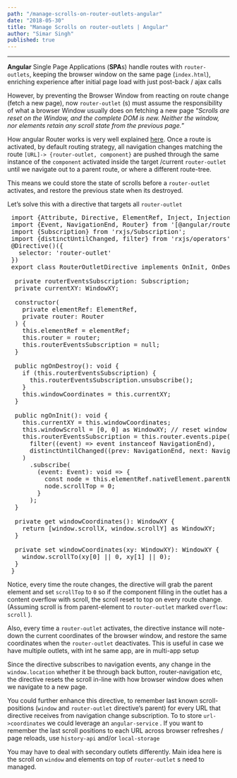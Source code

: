 ```yaml
---
path: "/manage-scrolls-on-router-outlets-angular"
date: "2018-05-30"
title: "Manage Scrolls on router-outlets | Angular"
author: "Simar Singh"
published: true
---
```


* * *

**Angular** Single Page Applications (**SPA**s) handle routes with `router-outlets`, keeping the browser window on the same page (`index.html`), enriching experience after initial page load with just post-back / ajax calls

However, by <span class="markup--quote markup--p-quote is-other" name="24f1c4d769fe" data-creator-ids="a31b1c2b9e8f">preventing the Browser Window from reacting on route change (fetch a new page), now `router-outlet` (s) must assume the responsibility of what a browser Window usually does on fetching a new page</span> “_Scrolls are reset on the Window, and the complete DOM is new. Neither the window, nor elements retain any scroll state from the previous page._”

How angular Router works is very well explained [here](https://vsavkin.com/angular-router-understanding-router-state-7b5b95a12eab). Once a route is activated, by default routing strategy, all navigation changes matching the route `[URL]-> {router-outlet, component}` are pushed through the same instance of the `component` activated inside the target /current `router-outlet` until we navigate out to a parent route, or where a different route-tree.

This means we could store the state of scrolls before a `router-outlet` activates, and restore the previous state when its destroyed.

Let’s solve this with a directive that targets all `router-outlet`

<pre>
 import {Attribute, Directive, ElementRef, Inject, InjectionToken, OnDestroy, OnInit, Optional} from '[@angular/core](http://twitter.com/angular/core "Twitter profile for @angular/core")';
 import {Event, NavigationEnd, Router} from '[@angular/router](http://twitter.com/angular/router "Twitter profile for @angular/router")';
 import {Subscription} from 'rxjs/Subscription';
 import {distinctUntilChanged, filter} from 'rxjs/operators';
 @Directive()({
   selector: 'router-outlet'
 })
 export class RouterOutletDirective implements OnInit, OnDestroy {

  private routerEventsSubscription: Subscription;
  private currentXY: WindowXY;

  constructor(  
    private elementRef: ElementRef,  
    private router: Router  
  ) {  
    this.elementRef = elementRef;  
    this.router = router;  
    this.routerEventsSubscription = null;  
  }

  public ngOnDestroy(): void {
    if (this.routerEventsSubscription) {  
      this.routerEventsSubscription.unsubscribe();  
    }  
    this.windowCoordinates = this.currentXY;  
  }

  public ngOnInit(): void {
    this.currentXY = this.windowCoordinates;  
    this.windowScroll = [0, 0] as WindowXY; // reset window scroll
    this.routerEventsSubscription = this.router.events.pipe(
      filter((event) => event instanceof NavigationEnd),  
      distinctUntilChanged((prev: NavigationEnd, next: NavigationEnd) => next && next.url === prev.url)  
    )  
      .subscribe(  
        (event: Event): void => {  
          const node = this.elementRef.nativeElement.parentNode;  
          node.scrollTop = 0;  
        }  
      );  
  }

  private get windowCoordinates(): WindowXY {
    return [window.scrollX, window.scrollY] as WindowXY;  
  }

  private set windowCoordinates(xy: WindowXY): WindowXY {
    window.scrollTo(xy[0] || 0, xy[1] || 0);  
  }
 }
</pre>

Notice, every time the route changes, the directive will grab the parent element and set `scrollTop` to `0` so if the component filling in the outlet has a content overflow with scroll, the scroll reset to top on every route change. (Assuming scroll is from parent-element to `router-outlet` marked `overflow: scroll` ).

Also, every time a `router-outlet` activates, the directive instance will note-down the current coordinates of the browser window, and restore the same coordinates when the `router-outlet` deactivates. This is useful in case we have multiple outlets, with int he same app, are in multi-app setup

Since the directive subscribes to navigation events, any change in the `window.location` whether it be through back button, router-navigation etc, the directive resets the scroll in-line with how browser window does when we navigate to a new page.

You could further enhance this directive, to remember last known scroll-positions (`window` and `router-outlet` directive‘s parent) for every URL that directive receives from navigation change subscription. To to store `url->coordinates` we could leverage an `angular-service` . If you want to remember the last scroll positions to each URL across browser refreshes / page reloads, use `history-api` and/or `local-storage`

You may have to deal with secondary outlets differently. Main idea here is the scroll on `window` and elements on top of `router-outlet` s need to managed.
